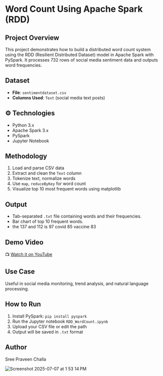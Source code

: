 #  Word Count Using Apache Spark (RDD)

##  Project Overview
This project demonstrates how to build a distributed word count system using the RDD (Resilient Distributed Dataset) model in Apache Spark with PySpark. It processes 732 rows of social media sentiment data and outputs word frequencies.

##  Dataset
- **File**: `sentimentdataset.csv`
- **Columns Used**: `Text` (social media text posts)

## ⚙ Technologies
- Python 3.x
- Apache Spark 3.x
- PySpark
- Jupyter Notebook

##  Methodology
1. Load and parse CSV data
2. Extract and clean the `Text` column
3. Tokenize text, normalize words
4. Use `map`, `reduceByKey` for word count
5. Visualize top 10 most frequent words using matplotlib

##  Output
- Tab-separated `.txt` file containing words and their frequencies.
- Bar chart of top 10 frequent words.
- the    137
and    112
is     97
covid  85
vaccine 83


##  Demo Video
📺 [Watch it on YouTube](https://your-video-link.com)

##  Use Case
Useful in social media monitoring, trend analysis, and natural language processing.

##  How to Run
1. Install PySpark: `pip install pyspark`
2. Run the Jupyter notebook `RDD_WordCount.ipynb`
3. Upload your CSV file or edit the path
4. Output will be saved in `.txt` format

##  Author
Sree Praveen Challa

![Screenshot 2025-07-07 at 1 53 14 PM](https://github.com/user-attachments/assets/ad4f136a-90d1-4c90-918a-d32d0c4199af)

